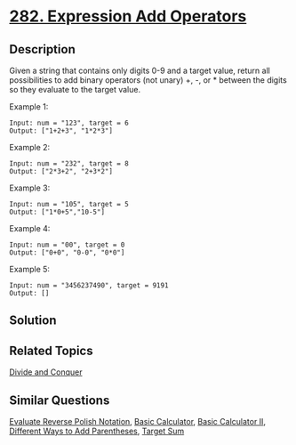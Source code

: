 # [282. Expression Add Operators](https://leetcode.com/problems/expression-add-operators)

## Description

Given a string that contains only digits 0-9 and a target value, return all possibilities to add binary operators (not unary) +, -, or * between the digits so they evaluate to the target value.

Example 1:

```
Input: num = "123", target = 6
Output: ["1+2+3", "1*2*3"] 
```

Example 2:

```
Input: num = "232", target = 8
Output: ["2*3+2", "2+3*2"]
```

Example 3:

```
Input: num = "105", target = 5
Output: ["1*0+5","10-5"]
```

Example 4:

```
Input: num = "00", target = 0
Output: ["0+0", "0-0", "0*0"]
```

Example 5:

```
Input: num = "3456237490", target = 9191
Output: []
```

## Solution

## Related Topics

[Divide and Conquer](https://leetcode.com/tag/divide-and-conquer/) 

## Similar Questions

[Evaluate Reverse Polish Notation](https://leetcode.com/problems/evaluate-reverse-polish-notation/), [Basic Calculator](https://leetcode.com/problems/basic-calculator/), [Basic Calculator II](https://leetcode.com/problems/basic-calculator-ii/), [Different Ways to Add Parentheses](https://leetcode.com/problems/different-ways-to-add-parentheses/), [Target Sum](https://leetcode.com/problems/target-sum/)
